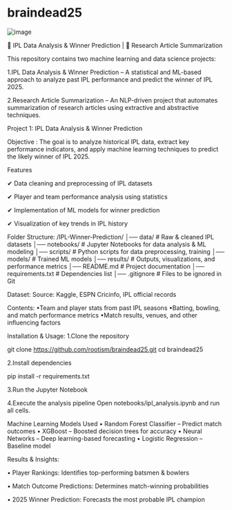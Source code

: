 # braindead25
![image](https://github.com/user-attachments/assets/d355784f-c092-417b-830f-6894ed05dc50)

🏏 IPL Data Analysis & Winner Prediction | 📜 Research Article Summarization


This repository contains two machine learning and data science projects:

1.IPL Data Analysis & Winner Prediction – A statistical and ML-based approach to analyze past IPL performance and predict the winner of IPL 2025.

2.Research Article Summarization – An NLP-driven project that automates summarization of research articles using extractive and abstractive techniques.

Project 1: IPL Data Analysis & Winner Prediction


Objective : The goal is to analyze historical IPL data, extract key performance indicators, and apply machine learning techniques to predict the likely winner of IPL 2025.


Features


✔ Data cleaning and preprocessing of IPL datasets

✔ Player and team performance analysis using statistics

✔ Implementation of ML models for winner prediction

✔ Visualization of key trends in IPL history



Folder Structure:
/IPL-Winner-Prediction/
│── data/                 # Raw & cleaned IPL datasets
│── notebooks/            # Jupyter Notebooks for data analysis & ML modeling
│── scripts/              # Python scripts for data preprocessing, training
│── models/               # Trained ML models
│── results/              # Outputs, visualizations, and performance metrics
│── README.md             # Project documentation
│── requirements.txt      # Dependencies list
│── .gitignore            # Files to be ignored in Git



Dataset:
Source: Kaggle, ESPN Cricinfo, IPL official records


Contents:
•Team and player stats from past IPL seasons
•Batting, bowling, and match performance metrics
•Match results, venues, and other influencing factors

Installation & Usage:
1.Clone the repository


git clone https://github.com/rootism/braindead25.git
cd braindead25

2.Install dependencies


pip install -r requirements.txt



3.Run the Jupyter Notebook


4.Execute the analysis pipeline
Open notebooks/ipl_analysis.ipynb and run all cells.



Machine Learning Models Used
• Random Forest Classifier – Predict match outcomes
• XGBoost – Boosted decision trees for accuracy
• Neural Networks – Deep learning-based forecasting
• Logistic Regression – Baseline model



Results & Insights:


• Player Rankings: Identifies top-performing batsmen & bowlers

• Match Outcome Predictions: Determines match-winning probabilities

• 2025 Winner Prediction: Forecasts the most probable IPL champion







